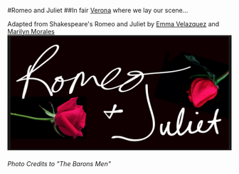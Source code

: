 #Romeo and Juliet
##In fair [Verona](begin.md) where we lay our scene...


Adapted from Shakespeare's Romeo and Juliet by [Emma Velazquez](https://github.com/emmav6936) and [Marilyn Morales](https://github.com/marilynm7682)  
 ![](romeo.png)  
###### Photo Credits to "The Barons Men"